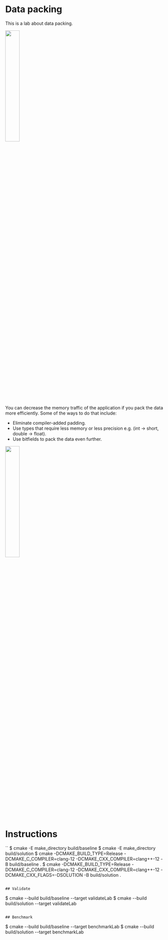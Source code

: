 # Data packing

This is a lab about data packing.

[<img src="https://drive.google.com/uc?export=view&id=16uvUgz327TXrysAf2HXYRe_KRBALHw2j" width="30%">](https://www.youtube.com/watch?v=-V-oIXrqA2s&list=PLRWO2AL1QAV6bJAU2kgB4xfodGID43Y5d)

You can decrease the memory traffic of the application if you pack the data more efficiently.
Some of the ways to do that include:

* Eliminate compiler-added padding.
* Use types that require less memory or less precision e.g. (int -> short, double -> float).
* Use bitfields to pack the data even further.

[<img src="https://drive.google.com/uc?export=view&id=12iavTVH9WUbb9BguLBLKe0QqdiPBMBiG" width="30%">](https://www.youtube.com/watch?v=ta096PQ6gTg&list=PLRWO2AL1QAV6bJAU2kgB4xfodGID43Y5d)


# Instructions

``
$ cmake -E make_directory build/baseline
$ cmake -E make_directory build/solution
$ cmake -DCMAKE_BUILD_TYPE=Release -DCMAKE_C_COMPILER=clang-12 -DCMAKE_CXX_COMPILER=clang++-12 -B build/baseline .
$ cmake -DCMAKE_BUILD_TYPE=Release -DCMAKE_C_COMPILER=clang-12 -DCMAKE_CXX_COMPILER=clang++-12 -DCMAKE_CXX_FLAGS=-DSOLUTION -B build/solution .
```

## Validate
```
$ cmake --build build/baseline --target validateLab
$ cmake --build build/solution --target validateLab
```

## Benchmark
```
$ cmake --build build/baseline --target benchmarkLab
$ cmake --build build/solution --target benchmarkLab
```
